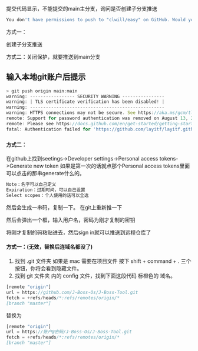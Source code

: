 











提交代码显示，不能提交的main主分支，询问是否创建子分支推送

```js
You don't have permissions to push to "clwill/easy" on GitHub. Would you like tocreate a fork and push to it instead?
```

方式一：

创建子分支推送

方式二：关闭保护，就要推送到main分支









## 输入本地git账户后提示

```js
> git push origin main:main
warning: ----------------- SECURITY WARNING ----------------
warning: | TLS certificate verification has been disabled! |
warning: ---------------------------------------------------
warning: HTTPS connections may not be secure. See https://aka.ms/gcm/tlsverify for more information.
remote: Support for password authentication was removed on August 13, 2021.
remote: Please see https://docs.github.com/en/get-started/getting-started-with-git/about-remote-repositories#cloning-with-https-urls for information on currently recommended modes of authentication.
fatal: Authentication failed for 'https://github.com/layitf/layitf.github.io.git/'

```

### 

#### 方式二：

在github上找到seetings->Developer settings->Personal access tokens->Generate new token
如果是第一次的话就点那个Personal access tokens里面可以点击的那串generate什么的。

```js
Note：名字可以自己定义
Expiration：过期时间，可以自己设置
Select scopes：个人使用的话可以全选
```

然后会生成一串码，复制一下。
在git上重新推一下

然后会弹出一个框，输入用户名，密码为刚才复制的密钥

将刚才复制的码粘贴进去，然后sign in就可以推送到远程仓库了

#### 方式一：(无效，替换后连域名都没了)

1. 找到 .git 文件夹 如果是 mac 需要在项目文件 按下 shift + command + . 三个按钮，你将会看到隐藏文件。
2. 找到 git 文件夹 内的 config 文件，找到下面这段代码 标橙色的 域名。

```js
[remote "origin"]
url = https://github.com/J-Boss-Os/J-Boss-Tool.git
fetch = +refs/heads/*:refs/remotes/origin/*
[branch "master"]
```

替换为

```js
[remote "origin"]
url = https://账户@密码/J-Boss-Os/J-Boss-Tool.git
fetch = +refs/heads/*:refs/remotes/origin/*
[branch "master"]
```

